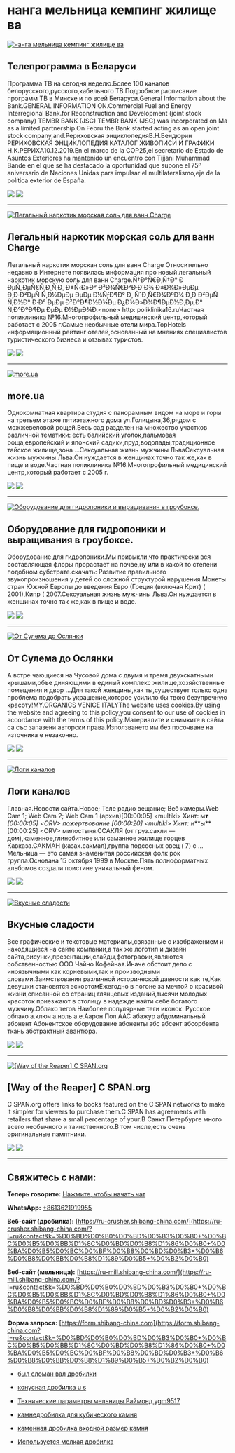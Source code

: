 # нанга мельница кемпинг жилище ва

<a href="https://swt.shibang-china.com/?l=ru&img&k=%D0%BD%D0%B0%D0%BD%D0%B3%D0%B0+%D0%BC%D0%B5%D0%BB%D1%8C%D0%BD%D0%B8%D1%86%D0%B0+%D0%BA%D0%B5%D0%BC%D0%BF%D0%B8%D0%BD%D0%B3+%D0%B6%D0%B8%D0%BB%D0%B8%D1%89%D0%B5+%D0%B2%D0%B0" target="_blank">![нанга мельница кемпинг жилище ва](http://static.shibang-china.com/all-800x300/417.jpg)</a>

## Телепрограмма в Беларуси
Программа ТВ на сегодня,неделю.Более 100 каналов белорусского,русского,кабельного ТВ.Подробное расписание программ ТВ в Минске и по всей Беларуси.General Information about the Bank.GENERAL INFORMATION ON.Commercial Fuel and Energy Interregional Bank.for Reconstruction and Development (joint stock company) TEMBR BANK (JSC) TEMBR BANK (JSC) was incorporated on Ma as a limited partnership.On Febru the Bank started acting as an open joint stock company,and.Рериховская энциклопедияВ.Н.Бендюрин РЕРИХОВСКАЯ ЭНЦИКЛОПЕДИЯ КАТАЛОГ ЖИВОПИСИ И ГРАФИКИ Н.К.РЕРИХА10.12.2019.En el marco de la COP25,el secretario de Estado de Asuntos Exteriores ha mantenido un encuentro con Tijjani Muhammad Bande en el que se ha destacado la oportunidad que supone el 75&#186; aniversario de Naciones Unidas para impulsar el multilateralismo,eje de la pol&#237;tica exterior de Espa&#241;a.


<a href="https://whatsapp.shibangsoft.com/WhatsApp.php" target="_blank" title="WhatsApp">![](http://static.shibang-china.com/icon/whatsapp.png)</a> <a href="https://swt.shibang-china.com/?l=ru&icon&k=%D0%BD%D0%B0%D0%BD%D0%B3%D0%B0+%D0%BC%D0%B5%D0%BB%D1%8C%D0%BD%D0%B8%D1%86%D0%B0+%D0%BA%D0%B5%D0%BC%D0%BF%D0%B8%D0%BD%D0%B3+%D0%B6%D0%B8%D0%BB%D0%B8%D1%89%D0%B5+%D0%B2%D0%B0" target="_blank">![](http://static.shibang-china.com/icon/chat-ru.png)</a>

---

<a href="https://swt.shibang-china.com/?l=ru&img&k=%D0%BD%D0%B0%D0%BD%D0%B3%D0%B0+%D0%BC%D0%B5%D0%BB%D1%8C%D0%BD%D0%B8%D1%86%D0%B0+%D0%BA%D0%B5%D0%BC%D0%BF%D0%B8%D0%BD%D0%B3+%D0%B6%D0%B8%D0%BB%D0%B8%D1%89%D0%B5+%D0%B2%D0%B0" target="_blank">![Легальный наркотик морская соль для ванн Charge](http://static.shibang-china.com/all-800x300/968.jpg)</a>

## Легальный наркотик морская соль для ванн Charge
Легальный наркотик морская соль для ванн Charge Относительно недавно в Интернете появилась информация про новый легальный наркотик морскую соль для ванн Charge.&#209;†&#208;&#176;&#209;€&#208;&#184;&#209;†&#208;&#176; &#208; &#208;&#181;&#209;„&#208;&#181;&#209;€&#209;‚&#208;&#184;&#209;‚&#208;&#184; &#208;&#177;&#209;‹&#208;&#187;&#208;&#176; &#208;&#179;&#208;&#190;&#209;€&#208;&#176;&#208;&#183;&#208;&#180;&#208;&#190; &#208;&#177;&#208;&#190;&#208;&#187;&#208;&#181;&#208;&#181; &#208;&#184;&#208;&#183;&#208;&#178;&#208;&#181;&#209; &#209;‚&#208;&#189;&#208;&#181;&#208;&#181; &#208;&#181;&#208;&#181; &#208;&#188;&#209;ƒ&#208;&#182;&#208;&#176; &#208;&#184; &#209;ˆ&#208;&#184;&#209;€&#208;&#190;&#208;&#186;&#208;&#190; &#208;&#184;&#208;&#183;&#208;&#178;&#208;&#181;&#209; &#209;‚&#208;&#189;&#208;&#176; &#208;&#183;&#208;&#176; &#208;&#181;&#208;&#181; &#208;&#178;&#208;&#176;&#208;&#182;&#208;&#189;&#208;&#190;&#208;&#181; &#208;&#191;&#208;&#190;&#208;&#187;&#208;&#190;&#208;&#182;&#208;&#181;&#208;&#189;&#208;&#184;&#208;&#181;,&#208;&#176; &#209;‚&#208;&#176;&#208;&#186;&#208;&#182;&#208;&#181; &#208;&#181;&#208;&#181; &#208;&#189;&#208;&#181;&#208;&#190;&#208;.&lt;none&gt; http: poliklinika16.ruЧастная поликлиника №16.Многопрофильный медицинский центр,который работает с 2005 г.Самые необычные отели мира.TopHotels информационный рейтинг отелей,основанный на мнениях специалистов туристического бизнеса и отзывах туристов.


<a href="https://whatsapp.shibangsoft.com/WhatsApp.php" target="_blank" title="WhatsApp">![](http://static.shibang-china.com/icon/whatsapp.png)</a> <a href="https://swt.shibang-china.com/?l=ru&icon&k=%D0%BD%D0%B0%D0%BD%D0%B3%D0%B0+%D0%BC%D0%B5%D0%BB%D1%8C%D0%BD%D0%B8%D1%86%D0%B0+%D0%BA%D0%B5%D0%BC%D0%BF%D0%B8%D0%BD%D0%B3+%D0%B6%D0%B8%D0%BB%D0%B8%D1%89%D0%B5+%D0%B2%D0%B0" target="_blank">![](http://static.shibang-china.com/icon/chat-ru.png)</a>

---

<a href="https://swt.shibang-china.com/?l=ru&img&k=%D0%BD%D0%B0%D0%BD%D0%B3%D0%B0+%D0%BC%D0%B5%D0%BB%D1%8C%D0%BD%D0%B8%D1%86%D0%B0+%D0%BA%D0%B5%D0%BC%D0%BF%D0%B8%D0%BD%D0%B3+%D0%B6%D0%B8%D0%BB%D0%B8%D1%89%D0%B5+%D0%B2%D0%B0" target="_blank">![more.ua](http://static.shibang-china.com/all-800x300/595.jpg)</a>

## more.ua
Однокомнатная квартира студия с панорамным видом на море и горы на третьем этаже пятиэтажного дома ул.Голицына,36,рядом с можжевеловой рощей.Весь сад разделен на множество участков различной тематики: есть балийский уголок,пальмовая роща,европейский и японский садики,пруд,водопады,традиционное тайское жилище,зона …Сексуальная жизнь мужчины ЛьваСексуальная жизнь мужчины Льва.Он нуждается в женщинах точно так же,как в пище и воде.Частная поликлиника №16.Многопрофильный медицинский центр,который работает с 2005 г.


<a href="https://whatsapp.shibangsoft.com/WhatsApp.php" target="_blank" title="WhatsApp">![](http://static.shibang-china.com/icon/whatsapp.png)</a> <a href="https://swt.shibang-china.com/?l=ru&icon&k=%D0%BD%D0%B0%D0%BD%D0%B3%D0%B0+%D0%BC%D0%B5%D0%BB%D1%8C%D0%BD%D0%B8%D1%86%D0%B0+%D0%BA%D0%B5%D0%BC%D0%BF%D0%B8%D0%BD%D0%B3+%D0%B6%D0%B8%D0%BB%D0%B8%D1%89%D0%B5+%D0%B2%D0%B0" target="_blank">![](http://static.shibang-china.com/icon/chat-ru.png)</a>

---

<a href="https://swt.shibang-china.com/?l=ru&img&k=%D0%BD%D0%B0%D0%BD%D0%B3%D0%B0+%D0%BC%D0%B5%D0%BB%D1%8C%D0%BD%D0%B8%D1%86%D0%B0+%D0%BA%D0%B5%D0%BC%D0%BF%D0%B8%D0%BD%D0%B3+%D0%B6%D0%B8%D0%BB%D0%B8%D1%89%D0%B5+%D0%B2%D0%B0" target="_blank">![Оборудование для гидропоники и выращивания в гроубоксе.](http://static.shibang-china.com/all-800x300/744.jpg)</a>

## Оборудование для гидропоники и выращивания в гроубоксе.
Оборудование для гидропоники.Мы привыкли,что практически вся составляющая флоры прорастает на почве,ну или в какой то степени подобном субстрате.cкачать: Развитие правильного звукопроизношения у детей со сложной структурой нарушения.Монеты стран Южной Европы до введения Евро (Греция (включая Крит) ( 2001),Кипр ( 2007.Сексуальная жизнь мужчины Льва.Он нуждается в женщинах точно так же,как в пище и воде.


<a href="https://whatsapp.shibangsoft.com/WhatsApp.php" target="_blank" title="WhatsApp">![](http://static.shibang-china.com/icon/whatsapp.png)</a> <a href="https://swt.shibang-china.com/?l=ru&icon&k=%D0%BD%D0%B0%D0%BD%D0%B3%D0%B0+%D0%BC%D0%B5%D0%BB%D1%8C%D0%BD%D0%B8%D1%86%D0%B0+%D0%BA%D0%B5%D0%BC%D0%BF%D0%B8%D0%BD%D0%B3+%D0%B6%D0%B8%D0%BB%D0%B8%D1%89%D0%B5+%D0%B2%D0%B0" target="_blank">![](http://static.shibang-china.com/icon/chat-ru.png)</a>

---

<a href="https://swt.shibang-china.com/?l=ru&img&k=%D0%BD%D0%B0%D0%BD%D0%B3%D0%B0+%D0%BC%D0%B5%D0%BB%D1%8C%D0%BD%D0%B8%D1%86%D0%B0+%D0%BA%D0%B5%D0%BC%D0%BF%D0%B8%D0%BD%D0%B3+%D0%B6%D0%B8%D0%BB%D0%B8%D1%89%D0%B5+%D0%B2%D0%B0" target="_blank">![От Сулема до Ослянки](http://static.shibang-china.com/all-800x300/401.jpg)</a>

## От Сулема до Ослянки
А встре чающиеся на Чусовой дома с двумя и тремя двухскатными крышами,объе диняющими в единый комплекс жилище,хозяйственные помещения и двор …Для такой женщины,как ты,существует только одна проблема подобрать украшение,которое усилило бы твою безупречную красоту!MY.ORGANICS VENICE ITALYThe website uses cookies.By using the website and agreeing to this policy,you consent to our use of cookies in accordance with the terms of this policy.Материалите и снимките в сайта са със запазени авторски права.Използването им без посочване на източника е незаконно.


<a href="https://whatsapp.shibangsoft.com/WhatsApp.php" target="_blank" title="WhatsApp">![](http://static.shibang-china.com/icon/whatsapp.png)</a> <a href="https://swt.shibang-china.com/?l=ru&icon&k=%D0%BD%D0%B0%D0%BD%D0%B3%D0%B0+%D0%BC%D0%B5%D0%BB%D1%8C%D0%BD%D0%B8%D1%86%D0%B0+%D0%BA%D0%B5%D0%BC%D0%BF%D0%B8%D0%BD%D0%B3+%D0%B6%D0%B8%D0%BB%D0%B8%D1%89%D0%B5+%D0%B2%D0%B0" target="_blank">![](http://static.shibang-china.com/icon/chat-ru.png)</a>

---

<a href="https://swt.shibang-china.com/?l=ru&img&k=%D0%BD%D0%B0%D0%BD%D0%B3%D0%B0+%D0%BC%D0%B5%D0%BB%D1%8C%D0%BD%D0%B8%D1%86%D0%B0+%D0%BA%D0%B5%D0%BC%D0%BF%D0%B8%D0%BD%D0%B3+%D0%B6%D0%B8%D0%BB%D0%B8%D1%89%D0%B5+%D0%B2%D0%B0" target="_blank">![Логи каналов](http://static.shibang-china.com/all-800x300/748.jpg)</a>

## Логи каналов
Главная.Новости сайта.Новое; Теле радио вещание; Веб камеры.Web Cam 1; Web Cam 2; Web Cam 1 (архив)[00:00:05] &lt;multiki&gt; Хинт: м****т*** [00:00:05] &lt;ORV&gt; пожертвование [00:00:20] &lt;multiki&gt; Хинт: *и****ы** [00:00:25] &lt;ORV&gt; милостыня.ССАКЛЯ (от груз.сахли — дом),каменное,глинобитное или саманное жилище горцев Кавказа.САКМАН (казах.сакмал),группа подсосных овец ( 7) с …Мельница — это самая знаменитая российская фолк рок группа.Основана 15 октября 1999 в Москве.Пять полноформатных альбомов создали поистине уникальный феном.


<a href="https://whatsapp.shibangsoft.com/WhatsApp.php" target="_blank" title="WhatsApp">![](http://static.shibang-china.com/icon/whatsapp.png)</a> <a href="https://swt.shibang-china.com/?l=ru&icon&k=%D0%BD%D0%B0%D0%BD%D0%B3%D0%B0+%D0%BC%D0%B5%D0%BB%D1%8C%D0%BD%D0%B8%D1%86%D0%B0+%D0%BA%D0%B5%D0%BC%D0%BF%D0%B8%D0%BD%D0%B3+%D0%B6%D0%B8%D0%BB%D0%B8%D1%89%D0%B5+%D0%B2%D0%B0" target="_blank">![](http://static.shibang-china.com/icon/chat-ru.png)</a>

---

<a href="https://swt.shibang-china.com/?l=ru&img&k=%D0%BD%D0%B0%D0%BD%D0%B3%D0%B0+%D0%BC%D0%B5%D0%BB%D1%8C%D0%BD%D0%B8%D1%86%D0%B0+%D0%BA%D0%B5%D0%BC%D0%BF%D0%B8%D0%BD%D0%B3+%D0%B6%D0%B8%D0%BB%D0%B8%D1%89%D0%B5+%D0%B2%D0%B0" target="_blank">![Вкусные сладости](http://static.shibang-china.com/all-800x300/920.jpg)</a>

## Вкусные сладости
Все графические и текстовые материалы,связанные с изображением и находящиеся на сайте компании,а так же логотип и дизайн сайта,рисунки,презентации,слайды,фотографии,являются собственностью ООО Чайно Кофейная.Иначе обстоит дело с иноязычными как корневыми,так и производными словами.Заимствования различной исторической давности как те,Как девушки становятся эскортомЕжегодно в погоне за мечтой о красивой жизни,списанной со страниц глянцевых изданий,тысячи молодых красоток приезжают в столицу в надежде найти себе богатого мужчину.Облако тегов Наиболее популярные теги иконок: Русское облако а.ключ а.ноль а.е.Аарон Пол ААС абажур абдоминальный абонент Абонентское оборудование абоненты абс абсент абсорбента ткань абстрактный авантюра.


<a href="https://whatsapp.shibangsoft.com/WhatsApp.php" target="_blank" title="WhatsApp">![](http://static.shibang-china.com/icon/whatsapp.png)</a> <a href="https://swt.shibang-china.com/?l=ru&icon&k=%D0%BD%D0%B0%D0%BD%D0%B3%D0%B0+%D0%BC%D0%B5%D0%BB%D1%8C%D0%BD%D0%B8%D1%86%D0%B0+%D0%BA%D0%B5%D0%BC%D0%BF%D0%B8%D0%BD%D0%B3+%D0%B6%D0%B8%D0%BB%D0%B8%D1%89%D0%B5+%D0%B2%D0%B0" target="_blank">![](http://static.shibang-china.com/icon/chat-ru.png)</a>

---

<a href="https://swt.shibang-china.com/?l=ru&img&k=%D0%BD%D0%B0%D0%BD%D0%B3%D0%B0+%D0%BC%D0%B5%D0%BB%D1%8C%D0%BD%D0%B8%D1%86%D0%B0+%D0%BA%D0%B5%D0%BC%D0%BF%D0%B8%D0%BD%D0%B3+%D0%B6%D0%B8%D0%BB%D0%B8%D1%89%D0%B5+%D0%B2%D0%B0" target="_blank">![[Way of the Reaper] C SPAN.org](http://static.shibang-china.com/all-800x300/193.jpg)</a>

## [Way of the Reaper] C SPAN.org
C SPAN.org offers links to books featured on the C SPAN networks to make it simpler for viewers to purchase them.C SPAN has agreements with retailers that share a small percentage of your.В Санкт Петербурге много всего необычного и таинственного.В том числе,есть очень оригинальные памятники.

<a href="https://whatsapp.shibangsoft.com/WhatsApp.php" target="_blank" title="WhatsApp">![](http://static.shibang-china.com/icon/whatsapp.png)</a> <a href="https://swt.shibang-china.com/?l=ru&icon&k=%D0%BD%D0%B0%D0%BD%D0%B3%D0%B0+%D0%BC%D0%B5%D0%BB%D1%8C%D0%BD%D0%B8%D1%86%D0%B0+%D0%BA%D0%B5%D0%BC%D0%BF%D0%B8%D0%BD%D0%B3+%D0%B6%D0%B8%D0%BB%D0%B8%D1%89%D0%B5+%D0%B2%D0%B0" target="_blank">![](http://static.shibang-china.com/icon/chat-ru.png)</a>

---
## Свяжитесь с нами:

**Теперь говорите:** [Нажмите, чтобы начать чат](https://swt.shibang-china.com?l=ru&contact&k=%D0%BD%D0%B0%D0%BD%D0%B3%D0%B0+%D0%BC%D0%B5%D0%BB%D1%8C%D0%BD%D0%B8%D1%86%D0%B0+%D0%BA%D0%B5%D0%BC%D0%BF%D0%B8%D0%BD%D0%B3+%D0%B6%D0%B8%D0%BB%D0%B8%D1%89%D0%B5+%D0%B2%D0%B0)

**WhatsApp:**  [+8613621919955](https://whatsapp.shibangsoft.com/WhatsApp.php)

**Веб-сайт (дробилка):** [https://ru-crusher.shibang-china.com/](https://ru-crusher.shibang-china.com/?l=ru&contact&k=%D0%BD%D0%B0%D0%BD%D0%B3%D0%B0+%D0%BC%D0%B5%D0%BB%D1%8C%D0%BD%D0%B8%D1%86%D0%B0+%D0%BA%D0%B5%D0%BC%D0%BF%D0%B8%D0%BD%D0%B3+%D0%B6%D0%B8%D0%BB%D0%B8%D1%89%D0%B5+%D0%B2%D0%B0)

**Веб-сайт (мельница):** [https://ru-mill.shibang-china.com/](https://ru-mill.shibang-china.com/?l=ru&contact&k=%D0%BD%D0%B0%D0%BD%D0%B3%D0%B0+%D0%BC%D0%B5%D0%BB%D1%8C%D0%BD%D0%B8%D1%86%D0%B0+%D0%BA%D0%B5%D0%BC%D0%BF%D0%B8%D0%BD%D0%B3+%D0%B6%D0%B8%D0%BB%D0%B8%D1%89%D0%B5+%D0%B2%D0%B0)

**Форма запроса:** [https://form.shibang-china.com](https://form.shibang-china.com?l=ru&contact&k=%D0%BD%D0%B0%D0%BD%D0%B3%D0%B0+%D0%BC%D0%B5%D0%BB%D1%8C%D0%BD%D0%B8%D1%86%D0%B0+%D0%BA%D0%B5%D0%BC%D0%BF%D0%B8%D0%BD%D0%B3+%D0%B6%D0%B8%D0%BB%D0%B8%D1%89%D0%B5+%D0%B2%D0%B0)

* [был сломан вал дробилки](../133/%D0%B1%D1%8B%D0%BB%20%D1%81%D0%BB%D0%BE%D0%BC%D0%B0%D0%BD%20%D0%B2%D0%B0%D0%BB%20%D0%B4%D1%80%D0%BE%D0%B1%D0%B8%D0%BB%D0%BA%D0%B8.md)

* [конусная дробилка u s](../134/%D0%BA%D0%BE%D0%BD%D1%83%D1%81%D0%BD%D0%B0%D1%8F%20%D0%B4%D1%80%D0%BE%D0%B1%D0%B8%D0%BB%D0%BA%D0%B0%20u%20s.md)

* [Технические параметры мельницы Раймонд ygm9517](../133/%D0%A2%D0%B5%D1%85%D0%BD%D0%B8%D1%87%D0%B5%D1%81%D0%BA%D0%B8%D0%B5%20%D0%BF%D0%B0%D1%80%D0%B0%D0%BC%D0%B5%D1%82%D1%80%D1%8B%20%D0%BC%D0%B5%D0%BB%D1%8C%D0%BD%D0%B8%D1%86%D1%8B%20%D0%A0%D0%B0%D0%B9%D0%BC%D0%BE%D0%BD%D0%B4%20ygm9517.md)

* [камнедробилка для кубического камня](../135/%D0%BA%D0%B0%D0%BC%D0%BD%D0%B5%D0%B4%D1%80%D0%BE%D0%B1%D0%B8%D0%BB%D0%BA%D0%B0%20%D0%B4%D0%BB%D1%8F%20%D0%BA%D1%83%D0%B1%D0%B8%D1%87%D0%B5%D1%81%D0%BA%D0%BE%D0%B3%D0%BE%20%D0%BA%D0%B0%D0%BC%D0%BD%D1%8F.md)

* [каменная дробилка входной размер камня](../133/%D0%BA%D0%B0%D0%BC%D0%B5%D0%BD%D0%BD%D0%B0%D1%8F%20%D0%B4%D1%80%D0%BE%D0%B1%D0%B8%D0%BB%D0%BA%D0%B0%20%D0%B2%D1%85%D0%BE%D0%B4%D0%BD%D0%BE%D0%B9%20%D1%80%D0%B0%D0%B7%D0%BC%D0%B5%D1%80%20%D0%BA%D0%B0%D0%BC%D0%BD%D1%8F.md)

* [Используется мелкая дробилка](../134/%D0%98%D1%81%D0%BF%D0%BE%D0%BB%D1%8C%D0%B7%D1%83%D0%B5%D1%82%D1%81%D1%8F%20%D0%BC%D0%B5%D0%BB%D0%BA%D0%B0%D1%8F%20%D0%B4%D1%80%D0%BE%D0%B1%D0%B8%D0%BB%D0%BA%D0%B0.md)